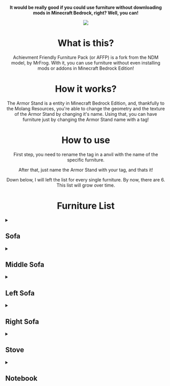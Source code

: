<div align="middle">
<p>
<b>It would be really good if you could use furniture without downloading mods in Minecraft Bedrock, right? Well, you can!</b>
</p>
<p>
<img src="https://i.ibb.co/2j4TNpV/title.png)https://i.ibb.co/2j4TNpV/title.png">
</p>
<h1>What is this?</h1>
<p>Achievment Friendly Furniture Pack (or AFFP) is a fork from the NDM model, by MrFrog. With it, you can use furniture without even installing mods or addons in Minecraft Bedrock Edition!</p>
<h1>How it works?</h1>
<p>The Armor Stand is a entity in Minecraft Bedrock Edition, and, thankfully to the Molang Resources, you're able to change the geometry and the texture of the Armor Stand by changing it's name. Using that, you can have furniture just by changing the Armor Stand name with a tag!</p>
<h1>How to use</h1>
<p>First step, you need to rename the tag in a anvil with the name of the specific furniture.</p>
<p>After that, just name the Armor Stand with your tag, and thats it!</p>
<p>Down below, I will left the list for every single furniture. By now, there are 6. This list will grow over time.</p>
<h1>Furniture List</h1>
</div>
<details>
<summary><h2>Sofa</h2></summary>
<p>Nametag: "Sofa" or "sofa"</p>
</details>

<details>
<summary><h2>Middle Sofa</h2></summary>
<p>Nametag: "M_sofa" or "m_sofa"</p>
</details>

<details>
<summary><h2>Left Sofa</h2></summary>
<p>Nametag: "L_sofa" or "l_sofa"</p>
</details>

<details>
<summary><h2>Right Sofa</h2></summary>
<p>Nametag: "R_sofa" or "r_sofa"</p>
</details>

<details>
<summary><h2>Stove</h2></summary>
<p>Nametag: "Stove" or "stove"</p>
</details>

<details>
<summary><h2>Notebook</h2></summary>
<p>Nametag: "Notebook" or "notebook"</p>
</details>
